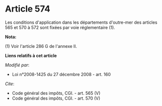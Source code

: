 # Article 574

Les conditions d'application dans les départements d'outre-mer des articles 565 et 570 à 572 sont fixées par voie
réglementaire (1).

**Nota:**

(1) Voir l'article 286 G de l'annexe II.

**Liens relatifs à cet article**

_Modifié par_:

  - Loi n°2008-1425 du 27 décembre 2008 - art. 160

_Cite_:

  - Code général des impôts, CGI. - art. 565 (V)
  - Code général des impôts, CGI. - art. 570 (V)
